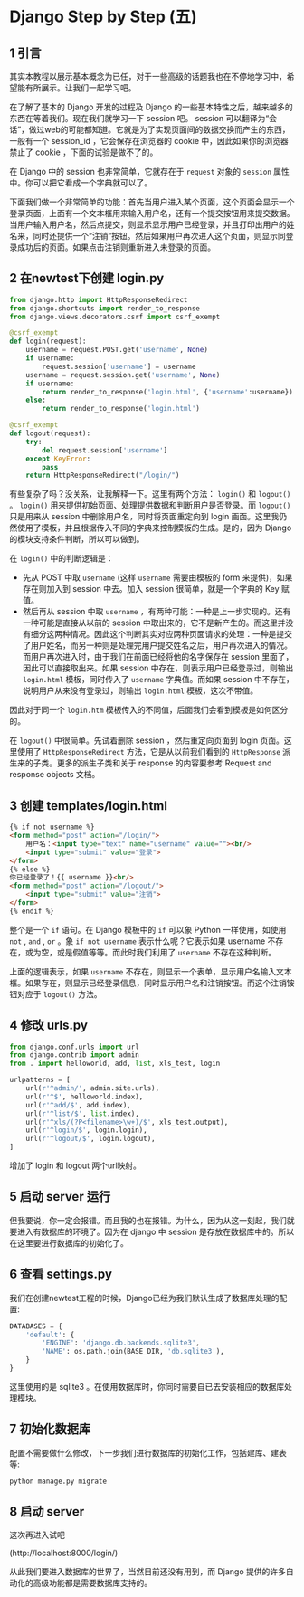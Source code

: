 # Django Step by Step (五)

## 1   引言

其实本教程以展示基本概念为已任，对于一些高级的话题我也在不停地学习中，希望能有所展示。让我们一起学习吧。

在了解了基本的 Django 开发的过程及 Django 的一些基本特性之后，越来越多的东西在等着我们。现在我们就学习一下 session 吧。 session 可以翻译为“会话”，做过web的可能都知道。它就是为了实现页面间的数据交换而产生的东西，一般有一个 session_id ，它会保存在浏览器的 cookie 中，因此如果你的浏览器禁止了 cookie ，下面的试验是做不了的。

在 Django 中的 session 也非常简单，它就存在于 `request` 对象的 `session` 属性中。你可以把它看成一个字典就可以了。

下面我们做一个非常简单的功能：首先当用户进入某个页面，这个页面会显示一个登录页面，上面有一个文本框用来输入用户名，还有一个提交按钮用来提交数据。当用户输入用户名，然后点提交，则显示显示用户已经登录，并且打印出用户的姓名来，同时还提供一个“注销”按钮。然后如果用户再次进入这个页面，则显示同登录成功后的页面。如果点击注销则重新进入未登录的页面。

## 2   在newtest下创建 login.py

```python
from django.http import HttpResponseRedirect
from django.shortcuts import render_to_response
from django.views.decorators.csrf import csrf_exempt

@csrf_exempt
def login(request):
    username = request.POST.get('username', None)
    if username:
        request.session['username'] = username
    username = request.session.get('username', None)
    if username:
        return render_to_response('login.html', {'username':username})
    else:
        return render_to_response('login.html')

@csrf_exempt
def logout(request):
    try:
        del request.session['username']
    except KeyError:
        pass
    return HttpResponseRedirect("/login/")
```

有些复杂了吗？没关系，让我解释一下。这里有两个方法： `login()` 和 `logout()` 。 `login()` 用来提供初始页面、处理提供数据和判断用户是否登录。而 `logout()` 只是用来从 session 中删除用户名，同时将页面重定向到 login 画面。这里我仍然使用了模板，并且根据传入不同的字典来控制模板的生成。是的，因为 Django 的模块支持条件判断，所以可以做到。

在 `login()` 中的判断逻辑是：

* 先从 POST 中取 `username` (这样 `username` 需要由模板的 form 来提供)，如果存在则加入到 session 中去。加入 session 很简单，就是一个字典的 Key 赋值。 
* 然后再从 session 中取 `username` ，有两种可能：一种是上一步实现的。还有一种可能是直接从以前的 session 中取出来的，它不是新产生的。而这里并没有细分这两种情况。因此这个判断其实对应两种页面请求的处理：一种是提交了用户姓名，而另一种则是处理完用户提交姓名之后，用户再次进入的情况。而用户再次进入时，由于我们在前面已经将他的名字保存在 session 里面了，因此可以直接取出来。如果 session 中存在，则表示用户已经登录过，则输出 `login.html` 模板，同时传入了 `username` 字典值。而如果 session 中不存在，说明用户从来没有登录过，则输出 `login.html` 模板，这次不带值。 

因此对于同一个 `login.htm` 模板传入的不同值，后面我们会看到模板是如何区分的。

在 `logout()` 中很简单。先试着删除 session ，然后重定向页面到 login 页面。这里使用了 `HttpResponseRedirect` 方法，它是从以前我们看到的 `HttpResponse` 派生来的子类。更多的派生子类和关于 response 的内容要参考 Request and response objects 文档。

## 3   创建 templates/login.html

```html
{% if not username %}
<form method="post" action="/login/">
    用户名：<input type="text" name="username" value=""><br/>
    <input type="submit" value="登录">
</form>
{% else %}
你已经登录了！{{ username }}<br/>
<form method="post" action="/logout/">
    <input type="submit" value="注销">
</form>
{% endif %}
```

整个是一个 `if` 语句。在 Django 模板中的 `if` 可以象 Python 一样使用，如使用 `not` , `and` , `or` 。象 `if not username` 表示什么呢？它表示如果 username 不存在，或为空，或是假值等等。而此时我们利用了 `username` 不存在这种判断。

上面的逻辑表示，如果 `username` 不存在，则显示一个表单，显示用户名输入文本框。如果存在，则显示已经登录信息，同时显示用户名和注销按钮。而这个注销铵钮对应于 `logout()` 方法。

## 4   修改 urls.py

```python
from django.conf.urls import url
from django.contrib import admin
from . import helloworld, add, list, xls_test, login

urlpatterns = [
    url(r'^admin/', admin.site.urls),
    url(r'^$', helloworld.index),
    url(r'^add/$', add.index),
    url(r'^list/$', list.index),
    url(r'^xls/(?P<filename>\w+)/$', xls_test.output),
    url(r'^login/$', login.login),
    url(r'^logout/$', login.logout),
]
```

增加了 login 和 logout 两个url映射。

## 5   启动 server 运行

但我要说，你一定会报错。而且我的也在报错。为什么，因为从这一刻起，我们就要进入有数据库的环境了。因为在 django 中 session 是存放在数据库中的。所以在这里要进行数据库的初始化了。

## 6   查看 settings.py

我们在创建newtest工程的时候，Django已经为我们默认生成了数据库处理的配置:

```python
DATABASES = {
    'default': {
        'ENGINE': 'django.db.backends.sqlite3',
        'NAME': os.path.join(BASE_DIR, 'db.sqlite3'),
    }
}
```

这里使用的是 sqlite3 。在使用数据库时，你同时需要自已去安装相应的数据库处理模块。

## 7   初始化数据库

配置不需要做什么修改，下一步我们进行数据库的初始化工作，包括建库、建表等:

```python
python manage.py migrate
```

## 8   启动 server

这次再进入试吧

(http://localhost:8000/login/)

从此我们要进入数据库的世界了，当然目前还没有用到，而 Django 提供的许多自动化的高级功能都是需要数据库支持的。
